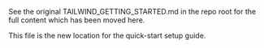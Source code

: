 See the original TAILWIND_GETTING_STARTED.md in the repo root for the full content which has been moved here.

This file is the new location for the quick-start setup guide.
